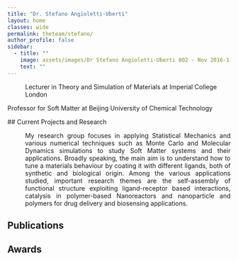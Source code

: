 ```yaml
---
title: "Dr. Stefano Angioletti-Uberti"
layout: home
classes: wide
permalink: theteam/stefano/
author_profile: false
sidebar:
  - title: ""
    image: assets/images/Dr Stefano Angioletti-Uberti 002 - Nov 2016-1.jpg
    text: ""
---
```


<p style="margin-left: 40px"> Lecturer in Theory and Simulation of Materials at Imperial College London <br /> 
    
  Professor for Soft Matter at Beijing University of Chemical Technology  <br />
  
  </p>
## Current Projects and Research
<p style="margin-left: 40px" align="justify"> My research group focuses in applying Statistical Mechanics and various numerical techniques such as Monte Carlo and Molecular Dynamics simulations to study Soft Matter systems and their applications. Broadly speaking, the main aim is to understand how to tune a materials behaviour by coating it with different ligands, both of synthetic and biological origin. Among the various applications studied, important research themes are the self-assembly of functional structure exploiting ligand-receptor based interactions, catalysis in polymer-based Nanoreactors and nanoparticle and polymers for drug delivery and biosensing applications.</p>

## Publications

## Awards


